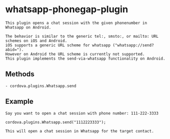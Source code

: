 whatsapp-phonegap-plugin
========================
    This plugin opens a chat session with the given phonenumber in Whatsapp on Android.

    The behavior is similar to the generic tel:, smsto:, or mailto: URL schemes on iOS and Android.
    iOS supports a generic URL scheme for whatsapp ("whatsapp://send?abid=").
    However on Android the URL scheme is currently not supported.
    This plugin implements the send-via-whatsapp functionality on Android.


Methods
-------

    - cordova.plugins.Whatsapp.send

Example
-------
    Say you want to open a chat session with phone number: 111-222-3333

    cordova.plugins.Whatsapp.send("1112223333");

    This will open a chat session in Whatsapp for the target contact.